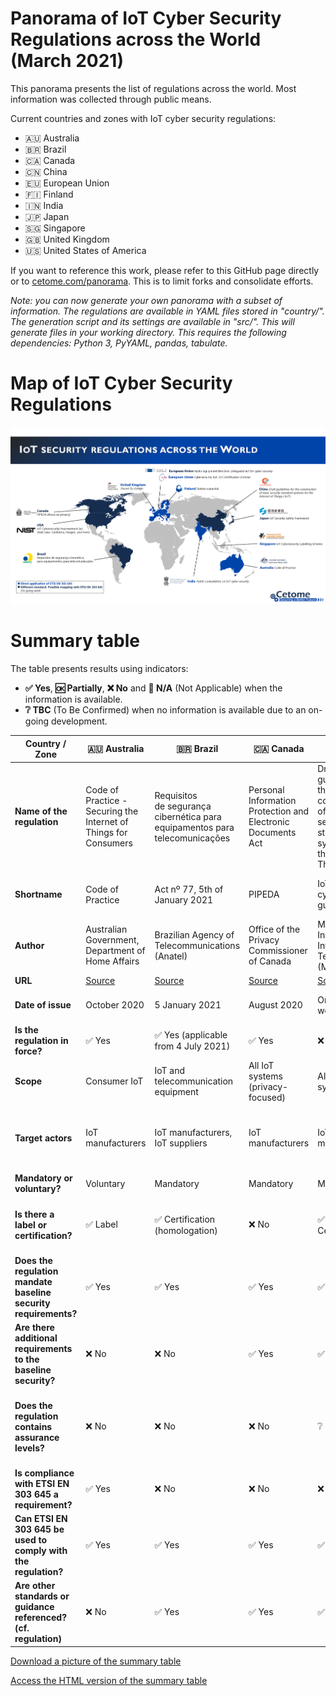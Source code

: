 # Panorama of IoT Cyber Security Regulations across the World (March 2021)
This panorama presents the list of regulations across the world.
Most information was collected through public means.

Current countries and zones with IoT cyber security regulations:
- 🇦🇺 Australia
- 🇧🇷 Brazil 
- 🇨🇦 Canada
- 🇨🇳 China
- 🇪🇺 European Union
- 🇫🇮 Finland
- 🇮🇳 India
- 🇯🇵 Japan
- 🇸🇬 Singapore
- 🇬🇧 United Kingdom
- 🇺🇸 United States of America

If you want to reference this work, please refer to this GitHub page directly or to [cetome.com/panorama](https://cetome.com/panorama).
This is to limit forks and consolidate efforts.

*Note: you can now generate your own panorama with a subset of information. The regulations are available in YAML files stored in "country/". The generation script and its settings are available in "src/". This will generate files in your working directory. This requires the following dependencies: Python 3, PyYAML, pandas, tabulate.*

# Map of IoT Cyber Security Regulations
![map](map.png)

# Summary table
The table presents results using indicators:
- **✅ Yes**, **🆗 Partially**, **❌ No** and **🛑 N/A** (Not Applicable) when the information is available.
- **❔ TBC** (To Be Confirmed) when no information is available due to an on-going development.

| Country / Zone                                                   | 🇦🇺 Australia                                                                         | 🇧🇷 Brazil                                                                                        | 🇨🇦 Canada                                                                  | 🇨🇳 China                                                                                                     | 🇪🇺 European Union                                      | 🇪🇺 European Union                                                                                                                        | 🇫🇮 Finland                                            | 🇮🇳 India                                   | 🇯🇵 Japan                                                                       | 🇸🇬 Singapore                                                                         | 🇬🇧 United Kingdom                                                    |  🇺🇸 USA                                            |  🇺🇸 USA - California                                                       |  🇺🇸 USA - Oregon                                        |
| ---------------------------------------------------------------- | ------------------------------------------------------------------------------------ | ------------------------------------------------------------------------------------------------ | ------------------------------------------------------------------------- | ------------------------------------------------------------------------------------------------------------- | ------------------------------------------------------ | --------------------------------------------------------------------------------------------------------------------------------------- | ---------------------------------------------------- | ----------------------------------------- | ------------------------------------------------------------------------------ | ------------------------------------------------------------------------------------ | ------------------------------------------------------------------- | ----------------------------------------------------------------------- | ---------------------------------------------------------------------------------------------- | -------------------------------------------------------------------------- |
| **Name of the regulation**                                       | Code of Practice - Securing the Internet of Things for Consumers                     | Requisitos de segurança cibernética para equipamentos para telecomunicações                      | Personal Information Protection and Electronic Documents Act              | Draft guidelines for the construction of basic security standard systems for the Internet of Things ('IoT')   | Regulation (EU) 2019/881                               | Articles 3(3)(e) and (f) of the Radio Equipment Directive 2014/53/EU                                                                    | Tietoturvamerkki                                       | Public consultation on IoT cyber security | IoT Security Safety Framework                                                  | Cybersecurity labelling scheme                                                       | Proposals for regulating consumer smart product cyber security      | H.R. 1668 - IoT Cybersecurity Improvement Act of 2020                   | Senate Bill No. 327 - Information privacy: connected devices                                   | House Bill 2395                                                            |
| **Shortname**                                                    | Code of Practice                                                                     | Act nº 77, 5th of January 2021                                                                   | PIPEDA                                                                    | IoT cybersecurity guidelines                                                                                  | CyberSecurity act                                      | RED                                                                                                                                     | Finnish Cybersecurity Label                            | 🛑 N/A                                    | IoT-SSF                                                                        | CSL                                                                                  | Secure by Design                                                    | IoT Cybersecurity Improvement Act of 2020                               | SB-327                                                                                         | HB 2395                                                                    |
| **Author**                                                       | Australian Government, Department of Home Affairs                                    | Brazilian Agency of Telecommunications (Anatel)                                                  | Office of the Privacy Commissioner of Canada                              | Ministry of Industry and Information Technology (MIIT)                                                        | European Commission                                    | European Commission                                                                                                                     | Finnish transport and communication agency (Traficom)  | 🛑 N/A                                    | Ministry of Economy, Trade and Industry (METI)                                 | Cyber Security Agency of Singapore (CSA)                                             | Department for Digital, Media, Culture and Science                  | Congress                                                                | California State Senate                                                                        | Oregon House of Representatives                                            |
| **URL**                                                          | [Source](https://www.homeaffairs.gov.au/reports-and-pubs/files/code-of-practice.pdf) | [Source](https://www.anatel.gov.br/legislacao/atos-de-certificacao-de-produtos/2021/1505-ato-77) | [Source](https://www.priv.gc.ca/en/privacy-topics/technology/gd_iot_man/) | [Source](https://www.miit.gov.cn/gzcy/yjzj/art/2021/art_de99ecee64884ecda932604c32631b76.html)                | [Source](https://eur-lex.europa.eu/eli/reg/2019/881/oj) | [Source](https://circabc.europa.eu/ui/group/43315f45-aaa7-44dc-9405-a86f639003fe/library/60d59d6f-52ed-45db-979a-f406904fe999/details) | [Source](https://tietoturvamerkki.fi/en/)              | 🛑 N/A                                    | [Source](https://www.meti.go.jp/policy/netsecurity/wg1/IoT-SSF_ver1.0_eng.pdf) | [Source](https://www.csa.gov.sg/programmes/cybersecurity-labelling/about-cls)        | [Source](https://www.gov.uk/government/collections/secure-by-design) | [Source](https://www.congress.gov/bill/116th-congress/house-bill/1668) | [Source](https://leginfo.legislature.ca.gov/faces/billTextClient.xhtml?bill_id=201720180SB327) | [Source](https://olis.leg.state.or.us/liz/2019R1/Measures/Overview/HB2395) |
| **Date of issue**                                                | October 2020                                                                         | 5 January 2021                                                                                   | August 2020                                                               | On-going work                                                                                                 | On-going work for IoT                                  | On-going work for cybersecurity                                                                                                         | 2020                                                   | On-going work                             | 5 November 2020                                                                | October 2020                                                                         | On-going work                                                        | 12 April 2020                                                          | 28 September 2018                                                                              | 16 April 2019                                                              |
| **Is the regulation in force?**                                  | ✅ Yes                                                                               | ✅ Yes (applicable from 4 July 2021)                                                             | ✅ Yes                                                                    | ❌ No                                                                                                         | ✅ Yes (not applicable to IoT yet)                     | ❌ No                                                                                                                                | ✅ Yes                                                 | ❌ No                                    | ✅ Yes                                                                         | ✅ Yes                                                                              | ❌ No                                                                | ✅ Yes                                                                | ✅ Yes                                                                                         | ✅ Yes                                                                    |
| **Scope**                                                        | Consumer IoT                                                                         | IoT and telecommunication equipment                                                              | All IoT systems (privacy-focused)                                         | All IoT systems                                                                                               | All IoT systems                                        | Internet-connected devices                                                                                                              | Consumer IoT                                           | Consumer IoT                              | All IoT devices and systems                                                    | Consumer IoT                                                                         | Consumer IoT                                                          | All IoT devices and systems                                           | Consumer IoT                                                                                    | Consumer IoT                                                              |
| **Target actors**                                                | IoT manufacturers                                                                    | IoT manufacturers, IoT suppliers                                                                 | IoT manufacturers                                                         | IoT manufacturers                                                                                             | IoT manufacturers                                      | IoT manufacturers                                                                                                                       | IoT manufacturers                                      | IoT manufacturers                         | IoT manufacturers                                                              | IoT manufacturers, Consumers                                                         | IoT manufacturers (producers) and distributors                        | Federal agencies owning or controlling IoT devices and systems        | IoT manufacturers                                                                               | IoT manufacturers                                                         |
| **Mandatory or voluntary?**                                      | Voluntary                                                                            | Mandatory                                                                                        | Mandatory                                                                 | Mandatory                                                                                                     | Voluntary                                              | Mandatory                                                                                                                               | Voluntary                                              | ❔ TBC                                    | Voluntary                                                                      | Voluntary                                                                            | Mandatory                                                             | Mandatory                                                             | Mandatory                                                                                       | Mandatory                                                                 |
| **Is there a label or certification?**                           | ✅ Label                                                                             | ✅ Certification (homologation)                                                                 | ❌ No                                                                     | ✅ Certification                                                                                               | ✅ Certification                                       | ❌ No                                                                                                                                | ✅ Label                                               | ✅ Label                                 | ❌ No                                                                          | ✅ Label (levels 1 and 2), ✅ Certification (levels 3 and 4)                           | ✅ Label                                                             | ❌ No                                                                 | ❌ No                                                                                          | ❌ No                                                                     |
| **Does the regulation mandate baseline security requirements?**  | ✅ Yes                                                                               | ✅ Yes                                                                                          | ✅ Yes                                                                    | ✅ Yes                                                                                                         | ✅ Yes                                                 | ✅ Yes                                                                                                                               | ✅ Yes                                                 | ❔ TBC                                   | ❌ No                                                                           | ✅ Yes                                                                              | ✅ Yes                                                               | ✅ Yes                                                               | ✅ Yes                                                                                          | ✅ Yes                                                                   |
| **Are there additional requirements to the baseline security?**  | ❌ No                                                                                | ❌ No                                                                                           | ✅ Yes                                                                    | ✅ Yes                                                                                                         | ❌ No                                                  | ❌ No                                                                                                                                | ✅ Yes                                                 | ❔ TBC                                   | 🛑 N/A                                                                          | ✅ Yes                                                                              | ✅ Yes                                                               | ✅ Yes                                                               | ❌ No                                                                                           | ❌ No                                                                    |
| **Does the regulation contains assurance levels?**               | ❌ No                                                                                | ❌ No                                                                                           | ❌ No                                                                     | ❔ TBC                                                                                                         | ✅ Yes                                                 | ❌ No                                                                                                                                 | ✅ Yes                                                  | ❔ TBC                                   | 🛑 N/A                                                                         | ✅ Yes, 4 levels (self-assessment to third-party verification by an accredited lab) | ❌ No                                                                | ❌ No                                                                 | ❌ No                                                                                           | ❌ No                                                                   |
| **Is compliance with ETSI EN 303 645 a requirement?**            | ✅ Yes                                                                               | ❌ No                                                                                           | ❌ No                                                                     | ❌ No                                                                                                          | ❔ TBC (very likely to be ✅ Yes)                      | ❌ No                                                                                                                                | ✅ Yes                                                 | ❔ TBC                                    | ❌ No                                                                          | ✅ Yes                                                                              | ✅ Yes                                                               | ❌ No                                                                | ❌ No                                                                                            | ❌ No                                                                   |
| **Can ETSI EN 303 645 be used to comply with the regulation?**   | ✅ Yes                                                                               | ✅ Yes                                                                                          | ✅ Yes                                                                    | ✅ Yes                                                                                                         | ✅ Yes                                                 | ✅ Yes                                                                                                                               | ✅ Yes                                                 | ✅ Yes                                   | ✅ Yes                                                                         | ✅ Yes                                                                              | ✅ Yes                                                               |  🆗 Partially                                                         | ✅ Yes                                                                                          | ✅ Yes                                                                   |
| **Are other standards or guidance referenced? (cf. regulation)** | ❌ No                                                                                | ✅ Yes                                                                                          | ✅ Yes                                                                    | ✅ Yes                                                                                                         | ❌ No                                                  | ❌ No                                                                                                                                | ✅ Yes                                                 | ❔ TBC                                   | ✅ Yes                                                                          | ✅ Yes                                                                              | ❌ No                                                                | ✅ Yes                                                               | ❌ No                                                                                           | ❌ No                                                                    |

[Download a picture of the summary table](table.png)

[Access the HTML version of the summary table](table.html)
